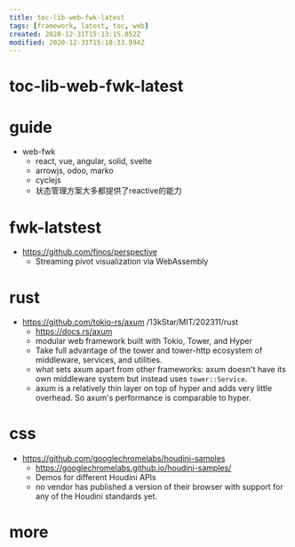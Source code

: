 ```yaml
---
title: toc-lib-web-fwk-latest
tags: [framework, latest, toc, web]
created: 2020-12-31T15:13:15.052Z
modified: 2020-12-31T15:18:33.994Z
---
```


# toc-lib-web-fwk-latest

# guide

- web-fwk
  - react, vue, angular, solid, svelte
  - arrowjs, odoo, marko
  - cyclejs
  - 状态管理方案大多都提供了reactive的能力
# fwk-latstest
- https://github.com/finos/perspective
  - Streaming pivot visualization via WebAssembly
# rust
- https://github.com/tokio-rs/axum /13kStar/MIT/202311/rust
  - https://docs.rs/axum
  - modular web framework built with Tokio, Tower, and Hyper
  - Take full advantage of the tower and tower-http ecosystem of middleware, services, and utilities.
  - what sets axum apart from other frameworks: axum doesn't have its own middleware system but instead uses `tower::Service`.
  - axum is a relatively thin layer on top of hyper and adds very little overhead. So axum's performance is comparable to hyper.
# css
- https://github.com/googlechromelabs/houdini-samples
  - https://googlechromelabs.github.io/houdini-samples/
  - Demos for different Houdini APIs
  - no vendor has published a version of their browser with support for any of the Houdini standards yet.
# more
